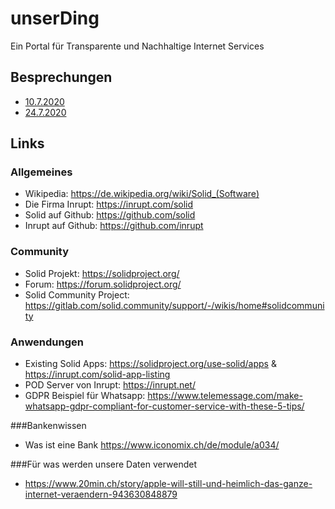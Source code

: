 # unserDing
Ein Portal für Transparente und Nachhaltige Internet Services

## Besprechungen
* [10.7.2020](Meetings/20200710.md)
* [24.7.2020](Meetings/20200724.md)

## Links
### Allgemeines
* Wikipedia: https://de.wikipedia.org/wiki/Solid_(Software)
* Die Firma Inrupt: https://inrupt.com/solid
* Solid auf Github: https://github.com/solid
* Inrupt auf Github: https://github.com/inrupt

### Community
* Solid Projekt: https://solidproject.org/
* Forum: https://forum.solidproject.org/
* Solid Community Project: https://gitlab.com/solid.community/support/-/wikis/home#solidcommunity

### Anwendungen
* Existing Solid Apps: https://solidproject.org/use-solid/apps & https://inrupt.com/solid-app-listing
* POD Server von Inrupt: https://inrupt.net/
* GDPR Beispiel für Whatsapp: https://www.telemessage.com/make-whatsapp-gdpr-compliant-for-customer-service-with-these-5-tips/

###Bankenwissen
* Was ist eine Bank https://www.iconomix.ch/de/module/a034/

###Für was werden unsere Daten verwendet
* https://www.20min.ch/story/apple-will-still-und-heimlich-das-ganze-internet-veraendern-943630848879



